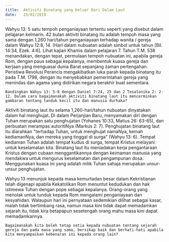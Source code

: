 ```yaml
---
title:  Aktiviti Binatang yang Keluar Dari Dalam Laut
date:   25/02/2019
---
```


Wahyu 13: 5   satu tempoh   penganiayaan tertentu seperti yang disebut dalam pelajaran  kelmarin. 42 bulan aktiviti binatang itu adalah tempoh masa yang sama dengan 1,260 hari/tahun penganiayaan terhadap wanita / gereja dalam Wahyu 12:8, 14. (Hari dalam nubuatan adalah  simbol untuk tahun [Bil. 14:34, Ezek. 4:6]. Lihat kajian Khamis dalam pelajaran 7. Tahun T.M. 538 menandakan, dengan tepat, permulaan tempoh nubuatan ini, apabila gereja Rom, dengan paus sebagai kepalanya, membentuk kuasa gereja dan kerjaan yang menguasai dunia Barat sepanjang zaman pertengahan. Peristiwa Revolusi Perancis mengakibatkan luka parah kepada binatang itu pada T.M. 1798, dengan itu menyebabkan pemerintahan gereja yang menindas dan agama yang didirikan negara berakhir buat sementara. 

`Bandingkan Wahyu 13: 5-8 dengan Daniel 7:24, 25 dan 2 Tesalonika 2: 2-12. Dalam cara bagaimanakah aktiviti binatang laut itu mencerminkan gambaran tentang tanduk kecil itu dan manusia durhaka?`

Aktiviti binatang laut itu selama  1,260-hari/tahun nubuatan dinyatakan dalam hal menghujat. Di dalam Perjanjian Baru,   menyamakan diri dengan Tuhan  merupakan satu penghujatan (Yohanes 10:33, Matius 26: 63-65), dan perbuatan merampas autoritiNya (Markus 2: 7). Penghujatan binatang laut itu diarahkan "terhadap Tuhan, untuk menghujat namaNya, kemah kediamanNya, dan mereka yang tinggal di surga" (Wahyu 13: 6). Tempat kediaman Tuhan adalah tempat kudus di surga, tempat Kristus melayani untuk keselamatan kita. Binatang laut itu meniadakan kerja pengantaraan Kristus dengan cubaan menggantikannya dengan keimaman manusia yang mendakwa untuk mengurus keselamatan dan pengampunan dosa. Menggunakan kuasa ini yang adalah milik Tuhan sahaja merupakan unsur-unsur penghujatan.

Wahyu 13 menunjuk kepada masa kemurtadan besar dalam Kekristianan telah digenapi apabila Kekatolikan Rom   menuntut kedudukan dan hak istimewa Tuhan dengan pope sebagai kepalanya. Orang-orang yang menolak untuk tunduk kepada Rom mengalami penganiayaan dan kesyahidan. Walaupun hari ini pernyataan sedemikian dilihat sebagai kasar, malah tidak bertimbang rasa, namun masa kini tidak dapat memadamkan sejarah itu, tidak kira betapapun sesetengah orang mahu masa kini dapat memadamkannya.

`Bagaimanakah kita boleh tetap setia kepada nubuatan tentang sejarah gereja dan pada masa yang sama, bersikap baik dan berhati-hati apabila kita menyampaikan kebenaran ini kepada orang lain?`